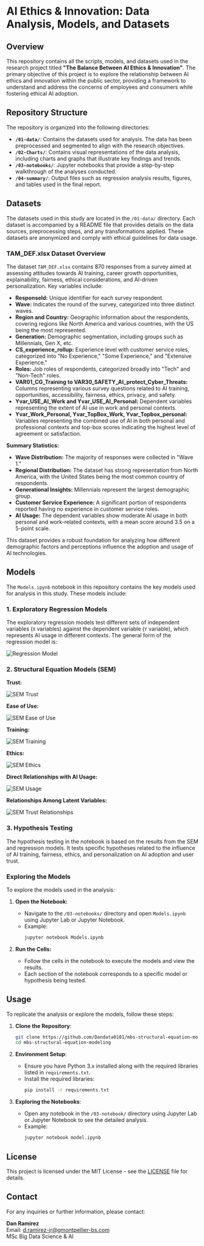
# AI Ethics & Innovation: Data Analysis, Models, and Datasets

## Overview

This repository contains all the scripts, models, and datasets used in the research project titled **"The Balance Between AI Ethics & Innovation"**. The primary objective of this project is to explore the relationship between AI ethics and innovation within the public sector, providing a framework to understand and address the concerns of employees and consumers while fostering ethical AI adoption.

## Repository Structure

The repository is organized into the following directories:

- **`/01-data/`**: Contains the datasets used for analysis. The data has been preprocessed and segmented to align with the research objectives.
- **`/02-Charts/`**: Contains visual representations of the data analysis, including charts and graphs that illustrate key findings and trends.
- **`/03-notebooks/`**: Jupyter notebooks that provide a step-by-step walkthrough of the analyses conducted.
- **`/04-summary/`**: Output files such as regression analysis results, figures, and tables used in the final report.

## Datasets

The datasets used in this study are located in the `/01-data/` directory. Each dataset is accompanied by a README file that provides details on the data sources, preprocessing steps, and any transformations applied. These datasets are anonymized and comply with ethical guidelines for data usage.

### TAM_DEF.xlsx Dataset Overview

The dataset `TAM_DEF.xlsx` contains 870 responses from a survey aimed at assessing attitudes towards AI training, career growth opportunities, explainability, fairness, ethical considerations, and AI-driven personalization. Key variables include:

- **ResponseId:** Unique identifier for each survey respondent.
- **Wave:** Indicates the round of the survey, categorized into three distinct waves.
- **Region and Country:** Geographic information about the respondents, covering regions like North America and various countries, with the US being the most represented.
- **Generation:** Demographic segmentation, including groups such as Millennials, Gen X, etc.
- **CS_experience_rollup:** Experience level with customer service roles, categorized into "No Experience," "Some Experience," and "Extensive Experience."
- **Roles:** Job roles of respondents, categorized broadly into "Tech" and "Non-Tech" roles.
- **VAR01_CG_Training to VAR30_SAFETY_AI_protect_Cyber_Threats:** Columns representing various survey questions related to AI training, opportunities, accessibility, fairness, ethics, privacy, and safety.
- **Yvar_USE_AI_Work and Yvar_USE_AI_Personal:** Dependent variables representing the extent of AI use in work and personal contexts.
- **Yvar_Work_Personal, Yvar_TopBox_Work, Yvar_Topbox_personal:** Variables representing the combined use of AI in both personal and professional contexts and top-box scores indicating the highest level of agreement or satisfaction.

**Summary Statistics:**
- **Wave Distribution:** The majority of responses were collected in "Wave 1."
- **Regional Distribution:** The dataset has strong representation from North America, with the United States being the most common country of respondents.
- **Generational Insights:** Millennials represent the largest demographic group.
- **Customer Service Experience:** A significant portion of respondents reported having no experience in customer service roles.
- **AI Usage:** The dependent variables show moderate AI usage in both personal and work-related contexts, with a mean score around 3.5 on a 5-point scale.

This dataset provides a robust foundation for analyzing how different demographic factors and perceptions influence the adoption and usage of AI technologies.

## Models

The `Models.ipynb` notebook in this repository contains the key models used for analysis in this study. These models include:

### 1. Exploratory Regression Models

The exploratory regression models test different sets of independent variables (`X` variables) against the dependent variable (`Y` variable), which represents AI usage in different contexts. The general form of the regression model is:

![Regression Model](path_to_your_image_folder/regression_model.png)

### 2. Structural Equation Models (SEM)

**Trust:**

![SEM Trust](path_to_your_image_folder/sem_trust.png)

**Ease of Use:**

![SEM Ease of Use](path_to_your_image_folder/sem_ease_of_use.png)

**Training:**

![SEM Training](path_to_your_image_folder/sem_training.png)

**Ethics:**

![SEM Ethics](path_to_your_image_folder/sem_ethics.png)

**Direct Relationships with AI Usage:**

![SEM Usage](path_to_your_image_folder/sem_usage.png)

**Relationships Among Latent Variables:**

![SEM Trust Relationships](path_to_your_image_folder/sem_trust_relationships.png)

### 3. Hypothesis Testing

The hypothesis testing in the notebook is based on the results from the SEM and regression models. It tests specific hypotheses related to the influence of AI training, fairness, ethics, and personalization on AI adoption and user trust.

### Exploring the Models

To explore the models used in the analysis:

1. **Open the Notebook:**
   - Navigate to the `/03-notebooks/` directory and open `Models.ipynb` using Jupyter Lab or Jupyter Notebook.
   - Example:
     ```bash
     jupyter notebook Models.ipynb
     ```

2. **Run the Cells:**
   - Follow the cells in the notebook to execute the models and view the results.
   - Each section of the notebook corresponds to a specific model or hypothesis being tested.

## Usage

To replicate the analysis or explore the models, follow these steps:

1. **Clone the Repository**:
   ```bash
   git clone https://github.com/Dandata0101/mbs-structural-equation-modeling
   cd mbs-structural-equation-modeling
   ```

2. **Environment Setup**:
   - Ensure you have Python 3.x installed along with the required libraries listed in `requirements.txt`.
   - Install the required libraries:
     ```bash
     pip install -r requirements.txt
     ```

3. **Exploring the Notebooks**:
   - Open any notebook in the `/03-notebook/` directory using Jupyter Lab or Jupyter Notebook to see the detailed analysis.
   - Example:
     ```bash
     jupyter notebook model.ipynb
     ```

## License

This project is licensed under the MIT License - see the [LICENSE](LICENSE) file for details.

## Contact

For any inquiries or further information, please contact:

**Dan Ramirez**  
Email: [d.ramirez-jr@gmontpellier-bs.com](mailto:d.ramirez-jr@gmontpellier-bs.com)  
MSc Big Data Science & AI
